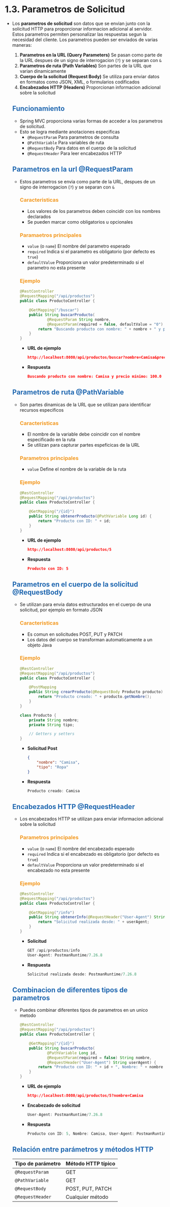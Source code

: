 # 1.3. Parametros de Solicitud

* Los **parametros de solicitud** son datos que se envian junto con la solicitud HTTP para proporcionar informacion adicional al servidor. Estos parametros permiten personalizar las respuestas segun la necesidad del cliente. Los parametros pueden ser enviados de varias maneras:

    1. **Parametros en la URL (Query Parameters)** Se pasan como parte de la URL despues de un signo de interrogacion (`?`) y se separan con `&`
    2. **Parametros de ruta (Path Variables)** Son partes de la URL que varian dinamicamente
    3. **Cuerpo de la solicitud (Request Body)** Se utiliza para enviar datos en formatos como JSON, XML, o formularios codificados
    4. **Encabezados HTTP (Headers)** Proporcionan informacion adicional sobre la solicitud
    

    ## <span style="color:#2168b0">Funcionamiento</span>
    
    * Spring MVC proporciona varias formas de acceder a los parametros de solicitud.
    * Esto se logra mediante anotaciones especificas
        * `@RequestParam` Para parametros de consulta
        * `@PathVariable` Para variables de ruta
        * `@RequestBody` Para datos en el cuerpo de la solicitud
        * `@RequestHeader` Para leer encabezados HTTP
        
    ## <span style="color:#2168b0">Parametros en la url  @RequestParam</span>
    
    * Estos parametros se envia como parte de la URL, despues de un signo de interrogacion (`?`) y se separan con `&`
    
        ### <span style="color:#f39921">Caracteristicas</span>
        
        * Los valores de los parametros deben coincidir con los nombres declarados
        * Se pueden marcar como obligatorios u opcionales
        
        ### <span style="color:#f39921">Paramaetros principales</span>
        
        * `value` (o `name`) El nombre del parametro esperado
        * `required` Indica si el parametro es obligatorio  (por defecto es `true`)
        * `defaultValue` Proporciona un valor predeterminado si el parametro no esta presente
        
        ### <span style="color:#f39921">Ejemplo</span>      

        ```java
        @RestController
        @RequestMapping("/api/productos")
        public class ProductoController {

            @GetMapping("/buscar")
            public String buscarProducto(
                    @RequestParam String nombre,
                    @RequestParam(required = false, defaultValue = "0") double precioMin) {
                return "Buscando producto con nombre: " + nombre + " y precio mínimo: " + precioMin;
            }
        }
        ```
        * **URL de ejemplo**
        
            ```json
            http://localhost:8080/api/productos/buscar?nombre=Camisa&precioMin=100
            ```
        * **Respuesta**
           
            ```json
            Buscando producto con nombre: Camisa y precio mínimo: 100.0
            ```

    ## <span style="color:#2168b0">Parametros de ruta @PathVariable</span>
    
    * Son partes dinamicas de la URL que se utilizan para identificar recursos especificos
    
        ### <span style="color:#f39921">Caracteristicas</span>
        
        * El nombre de la variable debe coincidir con el nombre especificado en la ruta
        * Se utilizan para capturar partes espeficicas de la URL
        
        ### <span style="color:#f39921">Parametros principales</span>
        
        * `value` Define el nombre de la variable de la ruta
        
        ### <span style="color:#f39921">Ejemplo</span>
        
        ```java
        @RestController
        @RequestMapping("/api/productos")
        public class ProductoController {

            @GetMapping("/{id}")
            public String obtenerProducto(@PathVariable Long id) {
                return "Producto con ID: " + id;
            }
        }
        ```
        * **URL de ejemplo**
        
            ```json
            http://localhost:8080/api/productos/5
            ```
        * **Respuesta**
        
            ```json
            Producto con ID: 5
            ```

    ## <span style="color:#2168b0">Parametros en el cuerpo de la solicitud @RequestBody</span>
    
    * Se utilizan para envia datos estructurados en el cuerpo de una solicitud, por ejemplo en formato JSON
    
        ### <span style="color:#f39921">Caracteristicas</span>
        
        * Es comun en solicitudes POST, PUT  y PATCH
        * Los datos del cuerpo se transforman automaticamente a un objeto Java
        
        ### <span style="color:#f39921">Ejemplo</span>
        
        ```java
        @RestController
        @RequestMapping("/api/productos")
        public class ProductoController {

            @PostMapping
            public String crearProducto(@RequestBody Producto producto) {
                return "Producto creado: " + producto.getNombre();
            }
        }

        class Producto {
            private String nombre;
            private String tipo;

            // Getters y setters
        }
        ```
        * **Solicitud Post**
        
            ```json
            {
                "nombre": "Camisa",
                "tipo": "Ropa"
            }
            ```
        * **Respuesta**
        
            ```java
            Producto creado: Camisa
            ```

    ## <span style="color:#2168b0">Encabezados HTTP @RequestHeader</span>
    
    *  Los encabezados HTTP se utilizan para enviar informacion adicional sobre la solicitud
    
        ### <span style="color:#f39921">Parametros principales</span>

        * `value` (o `name`) El nombre del encabezado esperado
        * `required` Indica si el encabezado es obligatorio (por defecto es `true`)
        * `defaultValue` Proporciona un valor predeterminado si el encabezado no esta presente
        
        ### <span style="color:#f39921">Ejemplo</span>
        
        ```java
        @RestController
        @RequestMapping("/api/productos")
        public class ProductoController {

            @GetMapping("/info")
            public String obtenerInfo(@RequestHeader("User-Agent") String userAgent) {
                return "Solicitud realizada desde: " + userAgent;
            }
        }
        ```
        * **Solicitud**
            
            ```java
            GET /api/productos/info
            User-Agent: PostmanRuntime/7.26.8
            ```
        * **Respuesta**     
               
            ```java
            Solicitud realizada desde: PostmanRuntime/7.26.8
            ```

    ## <span style="color:#2168b0">Combinacion de diferentes tipos de parametros</span>
    
    * Puedes combinar diferentes tipos de parametros en un unico metodo
            
        ```java
        @RestController
        @RequestMapping("/api/productos")
        public class ProductoController {

            @GetMapping("/{id}")
            public String buscarProducto(
                    @PathVariable Long id,
                    @RequestParam(required = false) String nombre,
                    @RequestHeader("User-Agent") String userAgent) {
                return "Producto con ID: " + id + ", Nombre: " + nombre + ", User-Agent: " + userAgent;
            }
        }
        ```    
        * **URL de ejemplo**
                    
            ```json
            http://localhost:8080/api/productos/5?nombre=Camisa
            ```
        * **Encabezado de solicitud**
        
            ```java
            User-Agent: PostmanRuntime/7.26.8
            ```
        * **Respuesta**
                    
            ```java
            Producto con ID: 5, Nombre: Camisa, User-Agent: PostmanRuntime/7.26.8
            ```

    ## <span style="color:#2168b0">Relación entre parámetros y métodos HTTP</span>

    | Tipo de parámetro | Método HTTP típico |
    | ----------------- | ------------------ |
    | `@RequestParam`   | GET                |
    | `@PathVariable`   | GET                |
    | `@RequestBody`    | POST, PUT, PATCH   |
    | `@RequestHeader`  | Cualquier método   |
            
    

            
    











    




        
                

